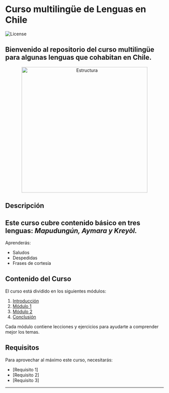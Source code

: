 # Curso multilingüe de Lenguas en Chile

![License](https://img.shields.io/badge/license-MIT-blue.svg)

## Bienvenido al repositorio del curso multilingüe para algunas lenguas que cohabitan en Chile. 

<p style="text-align:center"> <img src ="https://images.unsplash.com/photo-1478827387698-1527781a4887?q=80&w=1470&auto=format&fit=crop&ixlib=rb-4.0.3&ixid=M3wxMjA3fDB8MHxwaG90by1wYWdlfHx8fGVufDB8fHx8fA%3D%3D" alt="Estructura" width="400"/>
 </p>


## Descripción

## Este curso cubre contenido básico en tres lenguas: *Mapudungún, Aymara y Kreyòl.*
 
 Aprenderás:

- Saludos
- Despedidas
- Frases de cortesía

## Contenido del Curso

El curso está dividido en los siguientes módulos:

1. [Introducción](#introducción)
2. [Módulo 1](#módulo-1)
3. [Módulo 2](#módulo-2)
4. [Conclusión](#conclusión)

Cada módulo contiene lecciones y ejercicios para ayudarte a comprender mejor los temas.

## Requisitos

Para aprovechar al máximo este curso, necesitarás:

- [Requisito 1]
- [Requisito 2]
- [Requisito 3]

---
